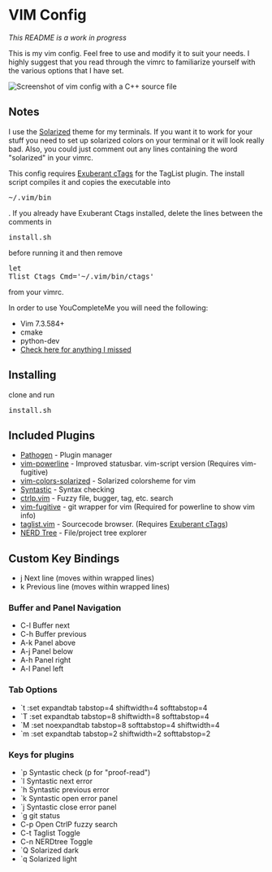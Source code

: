 # VIM Config
*This README is a work in progress*

This is my vim config. Feel free to use and modify it to suit your needs. I highly suggest that you read through the vimrc to familiarize yourself with the various options that I have set. 

<img src="https://kd8zev.net/static/vim_conf_screenshot.png" alt="Screenshot of vim config with a C++ source file" />

## Notes
I use the [Solarized](http://ethanschoonover.com/solarized) theme for my terminals. If you want it to work for your stuff you need to set up solarized colors on your terminal or it will look really bad. Also, you could just comment out any lines containing the word "solarized" in your vimrc.

This config requires [Exuberant cTags](http://ctags.sourceforge.net/) for the TagList plugin. The install script compiles it and copies the executable into <pre>~/.vim/bin</pre>. If you already have Exuberant Ctags installed, delete the lines between the comments in <pre>install.sh</pre> before running it and then remove <pre>let Tlist_Ctags_Cmd='~/.vim/bin/ctags'</pre> from your vimrc.

In order to use YouCompleteMe you will need the following:
 - Vim 7.3.584+
 - cmake
 - python-dev
 - [Check here for anything I missed](https://valloric.github.io/YouCompleteMe/)

## Installing
clone and run <pre>install.sh</pre>

## Included Plugins
 - [Pathogen](https://github.com/tpope/vim-pathogen) - Plugin manager
 - [vim-powerline](https://github.com/Lokaltog/vim-powerline) - Improved statusbar. vim-script version (Requires vim-fugitive)
 - [vim-colors-solarized](https://github.com/altercation/vim-colors-solarized) - Solarized colorsheme for vim
 - [Syntastic](https://github.com/scrooloose/syntastic) - Syntax checking
 - [ctrlp.vim](https://github.com/kien/ctrlp.vim) - Fuzzy file, bugger, tag, etc. search
 - [vim-fugitive](https://github.com/tpope/vim-fugitive) - git wrapper for vim (Required for powerline to show vim info)
 - [taglist.vim](https://github.com/vim-scripts/taglist.vim) - Sourcecode browser. (Requires [Exuberant cTags](http://ctags.sourceforge.net/))
 - [NERD Tree](https://github.com/scrooloose/nerdtree) - File/project tree explorer

## Custom Key Bindings
 - j   Next line (moves within wrapped lines)
 - k   Previous line (moves within wrapped lines)

### Buffer and Panel Navigation
 - C-l Buffer next
 - C-h Buffer previous
 - A-k Panel above
 - A-j Panel below
 - A-h Panel right
 - A-l Panel left
 
### Tab Options
 - `t  :set expandtab tabstop=4 shiftwidth=4 softtabstop=4<CR>
 - `T  :set expandtab tabstop=8 shiftwidth=8 softtabstop=4<CR>
 - `M  :set noexpandtab tabstop=8 softtabstop=4 shiftwidth=4<CR>
 - `m  :set expandtab tabstop=2 shiftwidth=2 softtabstop=2<CR>

### Keys for plugins
 - `p  Syntastic check (p for "proof-read")
 - `l  Syntastic next error
 - `h  Syntastic previous error
 - `k  Syntastic open error panel
 - `j  Syntastic close error panel
 - `g  git status
 - C-p Open CtrlP fuzzy search
 - C-t Taglist Toggle
 - C-n NERDtree Toggle
 - `Q  Solarized dark
 - `q  Solarized light
